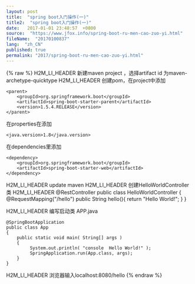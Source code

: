 ```yaml
---
layout: post
title:  "spring boot入门操作(一)"
title2:  "spring boot入门操作(一)"
date:   2017-01-01 23:48:57  +0800
source:  "https://www.jfox.info/spring-boot-ru-men-cao-zuo-yi.html"
fileName:  "20170100837"
lang:  "zh_CN"
published: true
permalink: "2017/spring-boot-ru-men-cao-zuo-yi.html"
---
```

{% raw %}
H2M_LI_HEADER 新建maven project ，选择artifact id 为maven-archetype-quicktype
H2M_LI_HEADER 
创建pom，在project中添加

    <parent>
        <groupId>org.springframework.boot</groupId>
        <artifactId>spring-boot-starter-parent</artifactId>
        <version>1.5.4.RELEASE</version>
    </parent>

在properties在添加

    <java.version>1.8</java.version>

在dependencies里添加

    <dependency>
        <groupId>org.springframework.boot</groupId>
        <artifactId>spring-boot-starter-web</artifactId>
    </dependency>

H2M_LI_HEADER update maven
H2M_LI_HEADER 创建HelloWorldController类
H2M_LI_HEADER 
    @RestController
    public class HelloWorldController {
        @RequestMapping("/hello")
        public String hello(){
            return "Hello World!";
        }
    }

H2M_LI_HEADER 
编写启动类 APP.java

    @SpringBootApplication
    public class App 
    {
        public static void main( String[] args )
        {
             System.out.println( "console  Hello World!" );
             SpringApplication.run(App.class, args);
        } 
    }

H2M_LI_HEADER 
浏览器输入localhost:8080/hello
{% endraw %}

